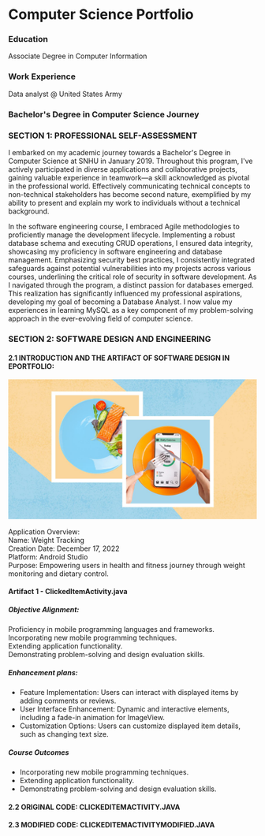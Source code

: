 # Computer Science Portfolio

### Education
Associate Degree in Computer Information  

### Work Experience
Data analyst @ United States Army

### Bachelor's Degree in Computer Science Journey

### SECTION 1: PROFESSIONAL SELF-ASSESSMENT
I embarked on my academic journey towards a Bachelor's Degree in Computer Science at SNHU in January 2019. Throughout this program, I've actively participated in diverse applications and collaborative projects, gaining valuable experience in teamwork—a skill acknowledged as pivotal in the professional world. Effectively communicating technical concepts to non-technical stakeholders has become second nature, exemplified by my ability to present and explain my work to individuals without a technical background. 

In the software engineering course, I embraced Agile methodologies to proficiently manage the development lifecycle. Implementing a robust database schema and executing CRUD operations, I ensured data integrity, showcasing my proficiency in software engineering and database management. Emphasizing security best practices, I consistently integrated safeguards against potential vulnerabilities into my projects across various courses, underlining the critical role of security in software development. As I navigated through the program, a distinct passion for databases emerged. This realization has significantly influenced my professional aspirations, developing my goal of becoming a Database Analyst. I now value my experiences in learning MySQL as a key component of my problem-solving approach in the ever-evolving field of computer science.

### SECTION 2: SOFTWARE DESIGN AND ENGINEERING
#### 2.1	INTRODUCTION AND THE ARTIFACT OF SOFTWARE DESIGN IN EPORTFOLIO: 

![weightracking](https://github.com/hainguyen52d/ePortfolio/blob/main/images/weightracking.jpg)

<p>Application Overview: <br>Name: Weight Tracking<br>
Creation Date: December 17, 2022<br>
Platform: Android Studio<br>
Purpose: Empowering users in health and fitness journey through weight monitoring and dietary control.<br>

#### Artifact 1 - ClickedItemActivity.java
##### Objective Alignment:
Proficiency in mobile programming languages and frameworks.<br>
Incorporating new mobile programming techniques.<br>
Extending application functionality.<br>
Demonstrating problem-solving and design evaluation skills. <br>

##### Enhancement plans:
- Feature Implementation:
Users can interact with displayed items by adding comments or reviews.
- User Interface Enhancement:
Dynamic and interactive elements, including a fade-in animation for ImageView.
- Customization Options:
Users can customize displayed item details, such as changing text size.

##### Course Outcomes
- Incorporating new mobile programming techniques.
- Extending application functionality.
- Demonstrating problem-solving and design evaluation skills.

#### 2.2	ORIGINAL CODE: CLICKEDITEMACTIVITY.JAVA
#### 2.3	MODIFIED CODE: CLICKEDITEMACTIVITYMODIFIED.JAVA
